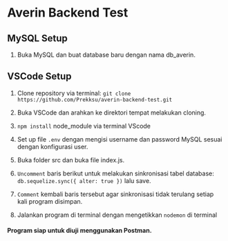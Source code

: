 # Averin Backend Test

## MySQL Setup

1. Buka MySQL dan buat database baru dengan nama db_averin.

## VSCode Setup

1. Clone repository via terminal:
   `git clone https://github.com/Prekksu/averin-backend-test.git`

2. Buka VSCode dan arahkan ke direktori tempat melakukan cloning.

3. `npm install` node_module via terminal VScode

4. Set up file `.env` dengan mengisi username dan password MySQL sesuai dengan konfigurasi user.

5. Buka folder src dan buka file index.js.

6. `Uncomment` baris berikut untuk melakukan sinkronisasi tabel database: `db.sequelize.sync({ alter: true })` lalu save.

7. `Comment` kembali baris tersebut agar sinkronisasi tidak terulang setiap kali program disimpan.

8. Jalankan program di terminal dengan mengetikkan `nodemon` di terminal

#### Program siap untuk diuji menggunakan Postman.
